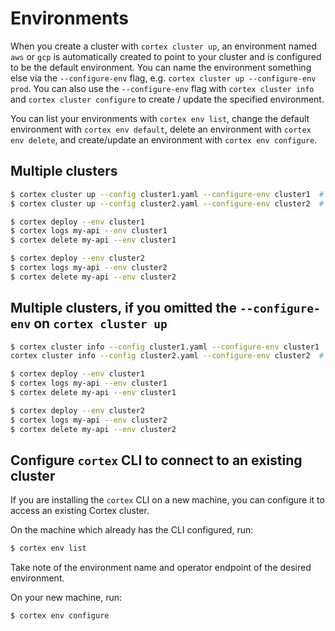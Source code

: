 # Environments

When you create a cluster with `cortex cluster up`, an environment named `aws` or `gcp` is automatically created to point to your cluster and is configured to be the default environment. You can name the environment something else via the `--configure-env` flag, e.g. `cortex cluster up --configure-env prod`. You can also use the `--configure-env` flag with `cortex cluster info` and `cortex cluster configure` to create / update the specified environment.

You can list your environments with `cortex env list`, change the default environment with `cortex env default`, delete an environment with `cortex env delete`, and create/update an environment with `cortex env configure`.

## Multiple clusters

```bash
$ cortex cluster up --config cluster1.yaml --configure-env cluster1  # configures the cluster1 env
$ cortex cluster up --config cluster2.yaml --configure-env cluster2  # configures the cluster2 env

$ cortex deploy --env cluster1
$ cortex logs my-api --env cluster1
$ cortex delete my-api --env cluster1

$ cortex deploy --env cluster2
$ cortex logs my-api --env cluster2
$ cortex delete my-api --env cluster2
```

## Multiple clusters, if you omitted the `--configure-env` on `cortex cluster up`

```bash
$ cortex cluster info --config cluster1.yaml --configure-env cluster1  # configures the cluster1 env
cortex cluster info --config cluster2.yaml --configure-env cluster2  # configures the cluster2 env

$ cortex deploy --env cluster1
$ cortex logs my-api --env cluster1
$ cortex delete my-api --env cluster1

$ cortex deploy --env cluster2
$ cortex logs my-api --env cluster2
$ cortex delete my-api --env cluster2
```

## Configure `cortex` CLI to connect to an existing cluster

If you are installing the `cortex` CLI on a new machine, you can configure it to access an existing Cortex cluster.

On the machine which already has the CLI configured, run:

```bash
$ cortex env list
```

Take note of the environment name and operator endpoint of the desired environment.

On your new machine, run:

```bash
$ cortex env configure
```
